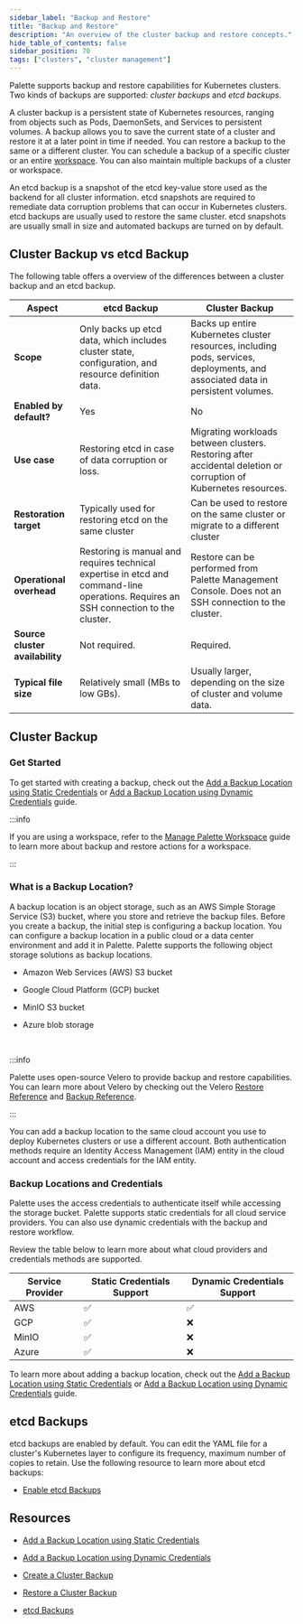 ```yaml
---
sidebar_label: "Backup and Restore"
title: "Backup and Restore"
description: "An overview of the cluster backup and restore concepts."
hide_table_of_contents: false
sidebar_position: 70
tags: ["clusters", "cluster management"]
---
```


Palette supports backup and restore capabilities for Kubernetes clusters. Two kinds of backups are supported: _cluster
backups_ and _etcd backups_.

A cluster backup is a persistent state of Kubernetes resources, ranging from objects such as Pods, DaemonSets, and
Services to persistent volumes. A backup allows you to save the current state of a cluster and restore it at a later
point in time if needed. You can restore a backup to the same or a different cluster. You can schedule a backup of a
specific cluster or an entire [workspace](../../../workspace/workspace.md). You can also maintain multiple backups of a
cluster or workspace.

An etcd backup is a snapshot of the etcd key-value store used as the backend for all cluster information. etcd snapshots
are required to remediate data corruption problems that can occur in Kubernetes clusters. etcd backups are usually used
to restore the same cluster. etcd snapshots are usually small in size and automated backups are turned on by default.

## Cluster Backup vs etcd Backup

The following table offers a overview of the differences between a cluster backup and an etcd backup.

| Aspect                          | etcd Backup                                                                                                                          | Cluster Backup                                                                                                                  |
| ------------------------------- | ------------------------------------------------------------------------------------------------------------------------------------ | ------------------------------------------------------------------------------------------------------------------------------- |
| **Scope**                       | Only backs up etcd data, which includes cluster state, configuration, and resource definition data.                                  | Backs up entire Kubernetes cluster resources, including pods, services, deployments, and associated data in persistent volumes. |
| **Enabled by default?**         | Yes                                                                                                                                  | No                                                                                                                              |
| **Use case**                    | Restoring etcd in case of data corruption or loss.                                                                                   | Migrating workloads between clusters. Restoring after accidental deletion or corruption of Kubernetes resources.                |
| **Restoration target**          | Typically used for restoring etcd on the same cluster                                                                                | Can be used to restore on the same cluster or migrate to a different cluster                                                    |
| **Operational overhead**        | Restoring is manual and requires technical expertise in etcd and command-line operations. Requires an SSH connection to the cluster. | Restore can be performed from Palette Management Console. Does not an SSH connection to the cluster.                            |
| **Source cluster availability** | Not required.                                                                                                                        | Required.                                                                                                                       |
| **Typical file size**           | Relatively small (MBs to low GBs).                                                                                                   | Usually larger, depending on the size of cluster and volume data.                                                               |

## Cluster Backup

### Get Started

To get started with creating a backup, check out the
[Add a Backup Location using Static Credentials](add-backup-location-static.md) or
[Add a Backup Location using Dynamic Credentials](add-backup-location-dynamic.md) guide.

:::info

If you are using a workspace, refer to the [Manage Palette Workspace](../../../workspace/workload-features.md) guide to
learn more about backup and restore actions for a workspace.

:::

### What is a Backup Location?

A backup location is an object storage, such as an AWS Simple Storage Service (S3) bucket, where you store and retrieve
the backup files. Before you create a backup, the initial step is configuring a backup location. You can configure a
backup location in a public cloud or a data center environment and add it in Palette. Palette supports the following
object storage solutions as backup locations.

- Amazon Web Services (AWS) S3 bucket

- Google Cloud Platform (GCP) bucket

- MinIO S3 bucket

- Azure blob storage

<br />

:::info

Palette uses open-source Velero to provide backup and restore capabilities. You can learn more about Velero by checking
out the Velero [Restore Reference](https://velero.io/docs/main/restore-reference/) and
[Backup Reference](https://velero.io/docs/main/backup-reference/).

:::

You can add a backup location to the same cloud account you use to deploy Kubernetes clusters or use a different
account. Both authentication methods require an Identity Access Management (IAM) entity in the cloud account and access
credentials for the IAM entity.

### Backup Locations and Credentials

Palette uses the access credentials to authenticate itself while accessing the storage bucket. Palette supports static
credentials for all cloud service providers. You can also use dynamic credentials with the backup and restore workflow.

Review the table below to learn more about what cloud providers and credentials methods are supported.

| **Service Provider** | **Static Credentials Support** | **Dynamic Credentials Support** |
| -------------------- | ------------------------------ | ------------------------------- |
| AWS                  | ✅                             | ✅                              |
| GCP                  | ✅                             | ❌                              |
| MinIO                | ✅                             | ❌                              |
| Azure                | ✅                             | ❌                              |

To learn more about adding a backup location, check out the
[Add a Backup Location using Static Credentials](/clusters/cluster-management/backup-restore/add-backup-location-static)
or
[Add a Backup Location using Dynamic Credentials](/clusters/cluster-management/backup-restore/add-backup-location-dynamic)
guide.

## etcd Backups

etcd backups are enabled by default. You can edit the YAML file for a cluster's Kubernetes layer to configure its
frequency, maximum number of copies to retain. Use the following resource to learn more about etcd backups:

- [Enable etcd Backups](./etcd/enable-backup.md)

## Resources

- [Add a Backup Location using Static Credentials](add-backup-location-static.md)

- [Add a Backup Location using Dynamic Credentials](add-backup-location-dynamic.md)

- [Create a Cluster Backup](create-cluster-backup.md)

- [Restore a Cluster Backup](restore-cluster-backup.md)

- [etcd Backups](./etcd/etcd.md)
